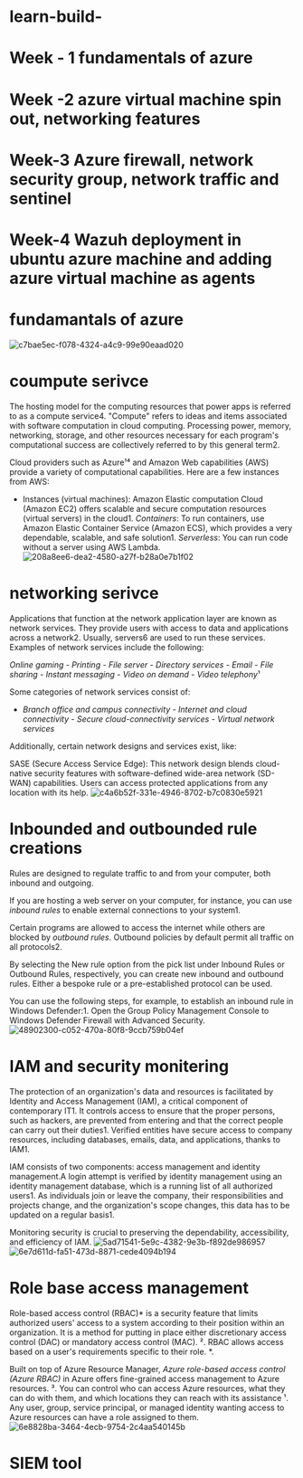 
# learn-build-
# Week - 1 fundamentals of azure 

# Week -2 azure virtual machine spin out, networking features

# Week-3 Azure firewall, network security group, network traffic and sentinel

# Week-4 Wazuh deployment in ubuntu azure machine and adding azure virtual machine as agents

# fundamantals of azure 
![c7bae5ec-f078-4324-a4c9-99e90eaad020](https://github.com/Madzx007/learn-build-/assets/140810195/7baf4d8c-e14b-4769-8448-738c9beb3530)

# coumpute serivce
The hosting model for the computing resources that power apps is referred to as a compute service4. "Compute" refers to ideas and items associated with software computation in cloud computing. Processing power, memory, networking, storage, and other resources necessary for each program's computational success are collectively referred to by this general term2.

Cloud providers such as Azure¹⁴ and Amazon Web capabilities (AWS) provide a variety of computational capabilities. Here are a few instances from AWS:

- Instances (virtual machines): Amazon Elastic computation Cloud (Amazon EC2) offers scalable and secure computation resources (virtual servers) in the cloud1.
*Containers*: To run containers, use Amazon Elastic Container Service (Amazon ECS), which provides a very dependable, scalable, and safe solution1. 
*Serverless*: You can run code without a server using AWS Lambda.
![208a8ee6-dea2-4580-a27f-b28a0e7b1f02](https://github.com/Madzx007/learn-build-/assets/140810195/b7d41613-d1de-4019-8281-e878e144062f)

# networking serivce 
Applications that function at the network application layer are known as network services. They provide users with access to data and applications across a network2. Usually, servers6 are used to run these services. Examples of network services include the following:

*Online gaming* - *Printing* - *File server* - *Directory services* - *Email* - *File sharing* - *Instant messaging* - *Video on demand* - *Video telephony*¹

Some categories of network services consist of:

- *Branch office and campus connectivity* - *Internet and cloud connectivity* - *Secure cloud-connectivity services* - *Virtual network services* 

Additionally, certain network designs and services exist, like:

SASE (Secure Access Service Edge): This network design blends cloud-native security features with software-defined wide-area network (SD-WAN) capabilities. Users can access protected applications from any location with its help.
![c4a6b52f-331e-4946-8702-b7c0830e5921](https://github.com/Madzx007/learn-build-/assets/140810195/b101a538-0a41-4516-89b4-6a46a66fea3b)
# Inbounded and outbounded rule creations
Rules are designed to regulate traffic to and from your computer, both inbound and outgoing. 

If you are hosting a web server on your computer, for instance, you can use *inbound rules* to enable external connections to your system1. 

Certain programs are allowed to access the internet while others are blocked by *outbound rules*. Outbound policies by default permit all traffic on all protocols2.

By selecting the New rule option from the pick list under Inbound Rules or Outbound Rules, respectively, you can create new inbound and outbound rules. Either a bespoke rule or a pre-established protocol can be used. 

You can use the following steps, for example, to establish an inbound rule in Windows Defender:1. Open the Group Policy Management Console to Windows Defender Firewall with Advanced Security.
![48902300-c052-470a-80f8-9ccb759b04ef](https://github.com/Madzx007/learn-build-/assets/140810195/2e618b82-a128-49fa-9641-b25785018c43)
# IAM and security monitering
The protection of an organization's data and resources is facilitated by Identity and Access Management (IAM), a critical component of contemporary IT1. It controls access to ensure that the proper persons, such as hackers, are prevented from entering and that the correct people can carry out their duties1. Verified entities have secure access to company resources, including databases, emails, data, and applications, thanks to IAM1.

IAM consists of two components: access management and identity management.A login attempt is verified by identity management using an identity management database, which is a running list of all authorized users1. As individuals join or leave the company, their responsibilities and projects change, and the organization's scope changes, this data has to be updated on a regular basis1.

Monitoring security is crucial to preserving the dependability, accessibility, and efficiency of IAM.
![5ad71541-5e9c-4382-9e3b-f892de986957](https://github.com/Madzx007/learn-build-/assets/140810195/971eb4b2-9e9d-4560-9a3c-e1cab7885c87)
![6e7d611d-fa51-473d-8871-cede4094b194](https://github.com/Madzx007/learn-build-/assets/140810195/b44930fc-807c-4a5c-a428-0a5648c94a14)
# Role base access management
Role-based access control (RBAC)* is a security feature that limits authorized users' access to a system according to their position within an organization. It is a method for putting in place either discretionary access control (DAC) or mandatory access control (MAC). ². RBAC allows access based on a user's requirements specific to their role. *. 

Built on top of Azure Resource Manager, *Azure role-based access control (Azure RBAC)* in Azure offers fine-grained access management to Azure resources. ³. You can control who can access Azure resources, what they can do with them, and which locations they can reach with its assistance ¹. Any user, group, service principal, or managed identity wanting access to Azure resources can have a role assigned to them.
![6e8828ba-3464-4ecb-9754-2c4aa540145b](https://github.com/Madzx007/learn-build-/assets/140810195/5d8dae97-ad4f-4eae-8605-4bc7f6eb329d)
# SIEM tool
